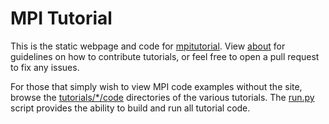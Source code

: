 MPI Tutorial
============

This is the static webpage and code for [mpitutorial](mpitutorial.com). View [about](mpitutorial.com/about/) for guidelines on how to contribute tutorials, or feel free to open a pull request to fix any issues.

For those that simply wish to view MPI code examples without the site, browse the [tutorials/*/code](https://github.com/Cole9712/mpitutorial/tree/gh-pages/tutorials) directories of the various tutorials. The [run.py](https://github.com/Cole9712/mpitutorial/blob/gh-pages/tutorials/run.py) script provides the ability to build and run all tutorial code.



